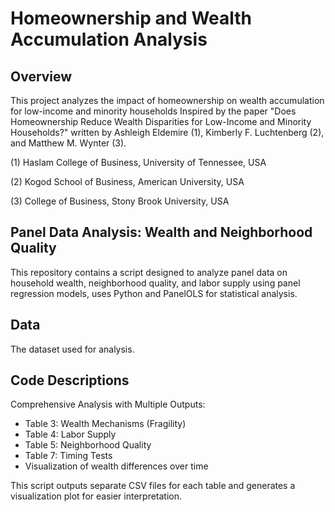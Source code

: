 # Homeownership and Wealth Accumulation Analysis

## Overview

This project analyzes the impact of homeownership on wealth accumulation for low-income and minority households Inspired by the paper "Does Homeownership Reduce Wealth Disparities for Low-Income and Minority Households?" written by 
Ashleigh Eldemire (1), Kimberly F. Luchtenberg (2), and Matthew M. Wynter (3).

(1) Haslam College of Business, University of Tennessee, USA

(2) Kogod School of Business, American University, USA

(3) College of Business, Stony Brook University, USA

## Panel Data Analysis: Wealth and Neighborhood Quality

This repository contains a script designed to analyze panel data on household wealth, neighborhood quality, and labor supply using panel regression models, uses Python and PanelOLS for statistical analysis.

## Data

The dataset used for analysis.

## Code Descriptions

Comprehensive Analysis with Multiple Outputs:

- Table 3: Wealth Mechanisms (Fragility)
- Table 4: Labor Supply
- Table 5: Neighborhood Quality
- Table 7: Timing Tests
- Visualization of wealth differences over time
 
 This script outputs separate CSV files for each table and generates a visualization plot for easier interpretation.
